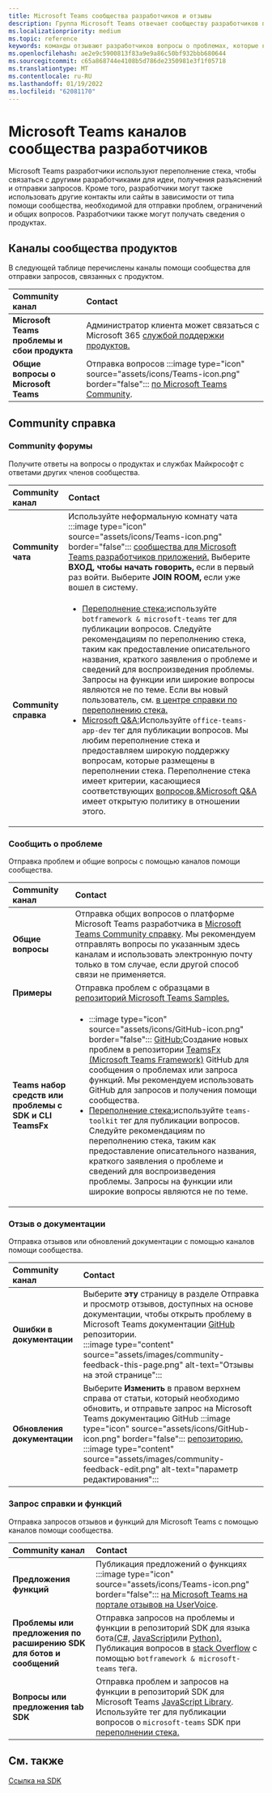 ```yaml
---
title: Microsoft Teams сообщества разработчиков и отзывы
description: Группа Microsoft Teams отвечает сообществу разработчиков по различным каналам обратной связи и поддержки.
ms.localizationpriority: medium
ms.topic: reference
keywords: команды отзывают разработчиков вопросы о проблемах, которые контактное сообщество помогает запрашивать ошибки в поддержку обсуждения взносов сообщества
ms.openlocfilehash: ae2e9c5900813f83a9e9a86c50bf932bbb680644
ms.sourcegitcommit: c65a868744e4108b5d786de2350981e3f1f05718
ms.translationtype: MT
ms.contentlocale: ru-RU
ms.lasthandoff: 01/19/2022
ms.locfileid: "62081170"
---
```

# <a name="microsoft-teams-developer-community-channels"></a>Microsoft Teams каналов сообщества разработчиков

Microsoft Teams разработчики используют переполнение стека, чтобы связаться с другими разработчиками для идеи, получения разъяснений и отправки запросов. Кроме того, разработчики могут также использовать другие контакты или сайты в зависимости от типа помощи сообщества, необходимой для отправки проблем, ограничений и общих вопросов. Разработчики также могут получать сведения о продуктах.

## <a name="product-community-channels"></a>Каналы сообщества продуктов

В следующей таблице перечислены каналы помощи сообщества для отправки запросов, связанных с продуктом.

| **Community канал** | **Contact** |
|:------------|:------------|
| **Microsoft Teams проблемы и сбои продукта** | Администратор клиента может связаться с Microsoft 365 [службой поддержки продуктов.](/microsoft-365/admin/contact-support-for-business-products) |
| **Общие вопросы о Microsoft Teams** | Отправка вопросов :::image type="icon" source="assets/icons/Teams-icon.png" border="false"::: [по Microsoft Teams Community](https://answers.microsoft.com/en-us/msteams/forum). |

## <a name="community-help"></a>Community справка

### <a name="community-forums"></a>Community форумы

Получите ответы на вопросы о продуктах и службах Майкрософт с ответами других членов сообщества.

| **Community канал**|   **Contact**  |
|:---------------------|:---------------|
| **Community чата** | Используйте неформальную комнату чата :::image type="icon" source="assets/icons/Teams-icon.png" border="false"::: [сообщества для Microsoft Teams разработчиков приложений.](https://gitter.im/OfficeDev/MicrosoftTeamsAppDev) Выберите **ВХОД, чтобы начать говорить,** если в первый раз войти. Выберите **JOIN ROOM,** если уже вошел в систему. |
|**Community справка** | <ul> <li>[Переполнение стека:](https://stackoverflow.com/questions/tagged/microsoft-teams)используйте `botframework & microsoft-teams` тег для публикации вопросов. Следуйте рекомендациям по переполнению стека, таким как предоставление описательного названия, краткого заявления о проблеме и сведений для воспроизведения проблемы. Запросы на функции или широкие вопросы являются не по теме. Если вы новый пользователь, см. [в центре справки по переполнению стека.](https://stackoverflow.com/help)</li>  <li> [Microsoft Q&A:](/answers/topics/office-teams-app-dev.html)Используйте `office-teams-app-dev` тег для публикации вопросов. Мы любим переполнение стека и предоставляем широкую поддержку вопросам, которые размещены в переполнении стека. Переполнение стека имеет критерии, касающиеся соответствующих [вопросов,&Microsoft Q&A](/answers/topics/office-teams-app-dev.html) имеет открытую политику в отношении этого. </li><ul> |

### <a name="report-issues"></a>Сообщить о проблеме

Отправка проблем и общие вопросы с помощью каналов помощи сообщества.

| **Community канал** | **Contact** |
|:----------------------|:------------|
| **Общие вопросы** | Отправка общих вопросов о платформе Microsoft Teams разработчика в [Microsoft Teams Community справку](mailto:microsoftteamsdev@microsoft.com). Мы рекомендуем отправлять вопросы по указанным здесь каналам и использовать электронную почту только в том случае, если другой способ связи не применяется. |
| **Примеры** | Отправка проблем с образцами в [репозиторий Microsoft Teams Samples.](https://github.com/OfficeDev/Microsoft-Teams-Samples)|
|  **Teams набор средств или проблемы с SDK и CLI TeamsFx** | <ul><li> :::image type="icon" source="assets/icons/GitHub-icon.png" border="false":::  [GitHub:](https://github.com/OfficeDev/TeamsFx/issues)Создание новых проблем в репозитории [TeamsFx (Microsoft Teams Framework)](https://github.com/OfficeDev/TeamsFx) GitHub для сообщения о проблемах или запроса функций. Мы рекомендуем использовать GitHub для запросов и получения помощи сообщества. <li> [Переполнение стека:](https://stackoverflow.com/questions/tagged/teams-toolkit)используйте `teams-toolkit` тег для публикации вопросов. Следуйте рекомендациям по переполнению стека, таким как предоставление описательного названия, краткого заявления о проблеме и сведений для воспроизведения проблемы. Запросы на функции или широкие вопросы являются не по теме. </li> </ul> |

### <a name="documentation-feedback"></a>Отзыв о документации

Отправка отзывов или обновлений документации с помощью каналов помощи сообщества.

| **Community канал** | **Contact** |
|:--------------------------|:--------------------------|
| **Ошибки в документации** | Выберите **эту** страницу в разделе Отправка и просмотр отзывов, [](https://github.com/MicrosoftDocs/msteams-docs/issues) доступных на основе документации, чтобы открыть проблему в Microsoft Teams документации [GitHub](https://github.com/MicrosoftDocs/msteams-docs) репозитории. <br/>:::image type="content" source="assets/images/community-feedback-this-page.png" alt-text="Отзывы на этой странице":::|
|**Обновления документации**|Выберите **Изменить** в правом верхнем справа от статьи, который необходимо обновить, и отправьте запрос на Microsoft Teams документацию GitHub :::image type="icon" source="assets/icons/GitHub-icon.png" border="false"::: [репозиторию.](https://github.com/MicrosoftDocs/msteams-docs) <br /> :::image type="content" source="assets/images/community-feedback-edit.png" alt-text="параметр редактирования":::|

### <a name="help-and-feature-request"></a>Запрос справки и функций

Отправка запросов отзывов и функций для Microsoft Teams с помощью каналов помощи сообщества.

| **Community канал** | **Contact** |
|:----------------------|:------------|
| **Предложения функций** | Публикация предложений о функциях :::image type="icon" source="assets/icons/Teams-icon.png" border="false"::: [на Microsoft Teams на портале отзывов на UserVoice](https://microsoftteams.uservoice.com/forums/555103-public-preview/category/182881-developer-platform). |
| **Проблемы или предложения по расширению SDK для ботов и сообщений** | Отправка запросов на проблемы и функции в репозиторий SDK для языка бота[(C#,](https://github.com/Microsoft/botbuilder-dotnet/) [JavaScript](https://github.com/Microsoft/botbuilder-js)или [Python).](https://github.com/Microsoft/botbuilder-python) Публикация вопросов в [stack Overflow](https://stackoverflow.com/questions/tagged/botframework%20microsoft-teams) с помощью `botframework & microsoft-teams` тега. |
| **Вопросы или предложения tab SDK** | Отправка проблем и запросов на функции в репозиторий SDK для Microsoft Teams [JavaScript Library](https://github.com/OfficeDev/microsoft-teams-library-js/issues). Используйте тег для публикации вопросов о `microsoft-teams` SDK при [переполнении стека.](https://stackoverflow.com/questions/tagged/microsoft-teams) |

## <a name="see-also"></a>См. также

[Ссылка на SDK](/javascript/api/overview/msteams-client?view=msteams-client-js-latest&preserve-view=true)
